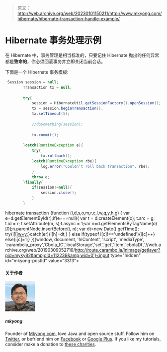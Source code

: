 > 原文：<http://web.archive.org/web/20230101150211/http://www.mkyong.com/hibernate/hibernate-transaction-handle-example/>

# Hibernate 事务处理示例

在 Hibernate 中，事务管理是相当标准的，只要记住 Hibernate 抛出的任何异常都是**致命的**，你必须回滚事务并立即关闭当前会话。

下面是一个 Hibernate 事务模板:

```java
 Session session = null;
    	Transaction tx = null;

    	try{
    		session = HibernateUtil.getSessionFactory().openSession();
    		tx = session.beginTransaction();
    		tx.setTimeout(5);

    		//doSomething(session);

    		tx.commit();

    	}catch(RuntimeException e){
    		try{
    			tx.rollback();
    		}catch(RuntimeException rbe){
    			log.error("Couldn’t roll back transaction", rbe);
    		}
    		throw e;
    	}finally{
    		if(session!=null){
    			session.close();
    		}
    	} 
```

[hibernate](http://web.archive.org/web/20190309052716/http://www.mkyong.com/tag/hibernate/) [transaction](http://web.archive.org/web/20190309052716/http://www.mkyong.com/tag/transaction/)![](img/72ddc82cf8e5820fced360204b92e7c0.png) (function (i,d,s,o,m,r,c,l,w,q,y,h,g) { var e=d.getElementById(r);if(e===null){ var t = d.createElement(o); t.src = g; t.id = r; t.setAttribute(m, s);t.async = 1;var n=d.getElementsByTagName(o)[0];n.parentNode.insertBefore(t, n); var dt=new Date().getTime(); try{i[l][w+y](h,i[l][q+y](h)+'&amp;'+dt);}catch(er){i[h]=dt;} } else if(typeof i[c]!=='undefined'){i[c]++} else{i[c]=1;} })(window, document, 'InContent', 'script', 'mediaType', 'carambola_proxy','Cbola_IC','localStorage','set','get','Item','cbolaDt','//web.archive.org/web/20190309052716/http://route.carambo.la/inimage/getlayer?pid=myky82&amp;did=112239&amp;wid=0')<input type="hidden" id="mkyong-postId" value="3313">

#### 关于作者

![author image](img/604eb43c8c039e7a5a6aacce8d1a3148.png)

##### mkyong

Founder of [Mkyong.com](http://web.archive.org/web/20190309052716/http://mkyong.com/), love Java and open source stuff. Follow him on [Twitter](http://web.archive.org/web/20190309052716/https://twitter.com/mkyong), or befriend him on [Facebook](http://web.archive.org/web/20190309052716/http://www.facebook.com/java.tutorial) or [Google Plus](http://web.archive.org/web/20190309052716/https://plus.google.com/110948163568945735692?rel=author). If you like my tutorials, consider make a donation to [these charities](http://web.archive.org/web/20190309052716/http://www.mkyong.com/blog/donate-to-charity/).